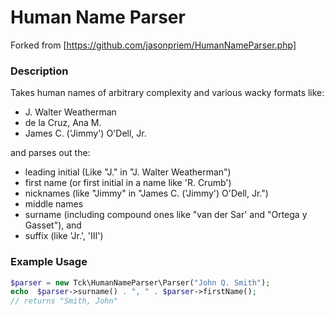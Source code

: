# Human Name Parser
Forked from [https://github.com/jasonpriem/HumanNameParser.php]

### Description
Takes human names of arbitrary complexity and various wacky formats like:

* J. Walter Weatherman 
* de la Cruz, Ana M. 
* James C. ('Jimmy') O'Dell, Jr.

and parses out the:

* leading initial (Like "J." in "J. Walter Weatherman")
* first name (or first initial in a name like 'R. Crumb')
* nicknames (like "Jimmy" in "James C. ('Jimmy') O'Dell, Jr.")
* middle names
* surname (including compound ones like "van der Sar' and "Ortega y Gasset"), and
* suffix (like 'Jr.', 'III')

### Example Usage

```php
$parser = new Tck\HumanNameParser\Parser("John Q. Smith");
echo  $parser->surname() . ", " . $parser->firstName();
// returns "Smith, John"
```